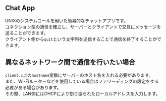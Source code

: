 ## Chat App
UNIXのシステムコールを用いた簡易的なチャットアプリです。  
コネクション型の通信を確立し、サーバーとクライアントで交互にメッセージを送ることができます。  
クライアント側から`quit`という文字列を送信することで通信を終了することができます。  

## 異なるネットワーク間で通信を行いたい場合
`client.c`上の`hostname`変数にサーバーのホスト名を入れる必要があります。  
また、Wi-Fiルーターなどを使用している場合はファワーディングの設定をする必要がある場合があります。  
その際、LAN側にはDHCPにより割り振られたローカルアドレスを入力します。  
